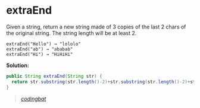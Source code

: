 # extraEnd

Given a string, return a new string made of 3 copies of the last 2 chars of the original string. The string length will be at least 2.

```
extraEnd("Hello") → "lololo"
extraEnd("ab") → "ababab"
extraEnd("Hi") → "HiHiHi"
```

**Solution:**

```java
public String extraEnd(String str) {
  return str.substring(str.length()-2)+str.substring(str.length()-2)+str.substring(str.length()-2);
}
```

> _[codingbat](http://codingbat.com/prob/p108853)_